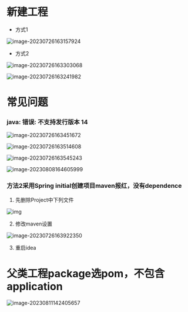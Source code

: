 # 新建工程

- 方式1

![image-20230726163157924](IDEA%E5%88%9B%E5%BB%BA%E5%B7%A5%E7%A8%8B%E5%B8%B8%E8%A7%81%E9%97%AE%E9%A2%98.assets/image-20230726163157924.png)

- 方式2

![image-20230726163303068](IDEA%E5%88%9B%E5%BB%BA%E5%B7%A5%E7%A8%8B%E5%B8%B8%E8%A7%81%E9%97%AE%E9%A2%98.assets/image-20230726163303068.png)

![image-20230726163241982](IDEA%E5%88%9B%E5%BB%BA%E5%B7%A5%E7%A8%8B%E5%B8%B8%E8%A7%81%E9%97%AE%E9%A2%98.assets/image-20230726163241982.png)

# 常见问题

### java: 错误: 不支持发行版本 14

![image-20230726163451672](IDEA%E5%88%9B%E5%BB%BA%E5%B7%A5%E7%A8%8B%E5%B8%B8%E8%A7%81%E9%97%AE%E9%A2%98.assets/image-20230726163451672.png)

![image-20230726163514608](IDEA%E5%88%9B%E5%BB%BA%E5%B7%A5%E7%A8%8B%E5%B8%B8%E8%A7%81%E9%97%AE%E9%A2%98.assets/image-20230726163514608.png)

![image-20230726163545243](IDEA%E5%88%9B%E5%BB%BA%E5%B7%A5%E7%A8%8B%E5%B8%B8%E8%A7%81%E9%97%AE%E9%A2%98.assets/image-20230726163545243.png)

![image-20230808164605999](IDEA%E5%88%9B%E5%BB%BA%E5%B7%A5%E7%A8%8B%E5%B8%B8%E8%A7%81%E9%97%AE%E9%A2%98.assets/image-20230808164605999.png)

### 方法2采用Spring initial创建项目maven报红，没有dependence

1. 先删除Project中下列文件

![img](IDEA%E5%88%9B%E5%BB%BA%E5%B7%A5%E7%A8%8B%E5%B8%B8%E8%A7%81%E9%97%AE%E9%A2%98.assets/42fe2f59a1a94e61bd4b6bf9e74f0591-0360696.jpeg)

2. 修改maven设置

![image-20230726163922350](IDEA%E5%88%9B%E5%BB%BA%E5%B7%A5%E7%A8%8B%E5%B8%B8%E8%A7%81%E9%97%AE%E9%A2%98.assets/image-20230726163922350.png)

3. 重启idea

# 父类工程package选pom，不包含application

![image-20230811142405657](IDEA%E5%88%9B%E5%BB%BA%E5%B7%A5%E7%A8%8B%E5%B8%B8%E8%A7%81%E9%97%AE%E9%A2%98.assets/image-20230811142405657.png)